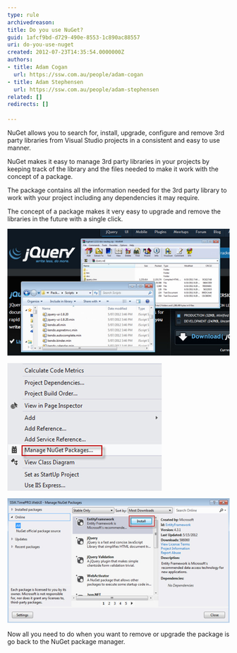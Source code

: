 ```yaml
---
type: rule
archivedreason: 
title: Do you use NuGet?
guid: 1afcf9bd-d729-490e-8553-1c890ac88557
uri: do-you-use-nuget
created: 2012-07-23T14:35:54.0000000Z
authors:
- title: Adam Cogan
  url: https://ssw.com.au/people/adam-cogan
- title: Adam Stephensen
  url: https://ssw.com.au/people/adam-stephensen
related: []
redirects: []

---
```


NuGet allows you to search for, install, upgrade, configure and remove 3rd party libraries from Visual Studio projects in a consistent and easy to use manner.

<!--endintro-->

NuGet makes it easy to manage 3rd party libraries in your projects by keeping track of the library and the files needed to make it work with the concept of a package.

The package contains all the information needed for the 3rd party library to work with your project including any dependencies it may require.

The concept of a package makes it very easy to upgrade and remove the libraries in the future with a single click.

![Figure: Do you download a package, save it locally and then add it to your project manually?](/rules/do-you-use-nuget/NuGet-bad-1.jpg) 

![Figure: Step 1 - Right click on your project in visual studio and select Manage NuGet Packages](/rules/do-you-use-nuget/NuGet-good-1.jpg) 

![Figure: Step 2 - Find the package you want and click install](/rules/do-you-use-nuget/NuGet-good-2.jpg) 

Now all you need to do when you want to remove or upgrade the package is go back to the NuGet package manager.

